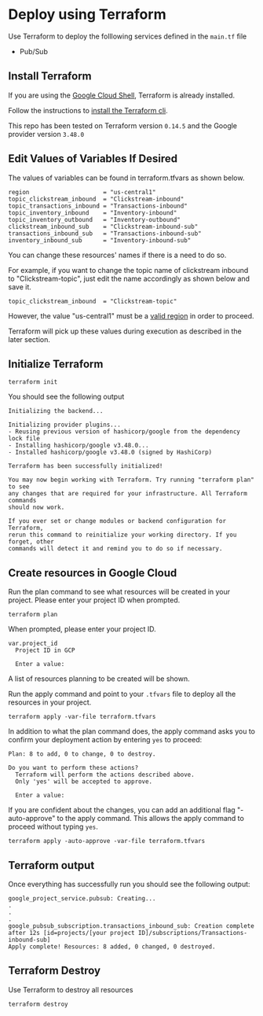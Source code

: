 # Deploy using Terraform

Use Terraform to deploy the folllowing services defined in the `main.tf` file

- Pub/Sub

## Install Terraform

If you are using the [Google Cloud Shell](https://cloud.google.com/shell/docs/how-cloud-shell-works), Terraform is already installed.

Follow the instructions to [install the Terraform cli](https://learn.hashicorp.com/tutorials/terraform/install-cli?in=terraform/gcp-get-started).

This repo has been tested on Terraform version `0.14.5` and the Google provider version `3.48.0`

## Edit Values of Variables If Desired
The values of variables can be found in terraform.tfvars as shown below. 

```
region                     = "us-central1"
topic_clickstream_inbound  = "Clickstream-inbound"
topic_transactions_inbound = "Transactions-inbound"
topic_inventory_inbound    = "Inventory-inbound"
topic_inventory_outbound   = "Inventory-outbound"
clickstream_inbound_sub    = "Clickstream-inbound-sub"
transactions_inbound_sub   = "Transactions-inbound-sub"
inventory_inbound_sub      = "Inventory-inbound-sub"
```

You can change these resources' names if there is a need to do so.

For example, if you want to change the topic name of clickstream inbound to "Clickstream-topic", just edit the name accordingly as shown below and save it.

```
topic_clickstream_inbound  = "Clickstream-topic"
```

However, the value "us-central1" must be a [valid region](https://cloud.google.com/compute/docs/regions-zones/viewing-regions-zones) in order to proceed.

Terraform will pick up these values during execution as described in the later section.

## Initialize Terraform

```
terraform init
```

You should see the following output

```
Initializing the backend...

Initializing provider plugins...
- Reusing previous version of hashicorp/google from the dependency lock file
- Installing hashicorp/google v3.48.0...
- Installed hashicorp/google v3.48.0 (signed by HashiCorp)

Terraform has been successfully initialized!

You may now begin working with Terraform. Try running "terraform plan" to see
any changes that are required for your infrastructure. All Terraform commands
should now work.

If you ever set or change modules or backend configuration for Terraform,
rerun this command to reinitialize your working directory. If you forget, other
commands will detect it and remind you to do so if necessary.
```

## Create resources in Google Cloud

Run the plan command to see what resources will be created in your project. Please enter your project ID when prompted.
```
terraform plan
```
When prompted, please enter your project ID.

```
var.project_id
  Project ID in GCP

  Enter a value:
```
A list of resources planning to be created will be shown.

Run the apply command and point to your `.tfvars` file to deploy all the resources in your project.

```
terraform apply -var-file terraform.tfvars
```

In addition to what the plan command does, the apply command asks you to confirm your deployment action by entering `yes` to proceed:

```
Plan: 8 to add, 0 to change, 0 to destroy.

Do you want to perform these actions?
  Terraform will perform the actions described above.
  Only 'yes' will be accepted to approve.

  Enter a value:
```
If you are confident about the changes, you can add an additional flag "-auto-approve" to the apply command. This allows the apply command to proceed without typing `yes`.

```
terraform apply -auto-approve -var-file terraform.tfvars
```

## Terraform output

Once everything has successfully run you should see the following output:

```
google_project_service.pubsub: Creating...
.
.
.
google_pubsub_subscription.transactions_inbound_sub: Creation complete after 12s [id=projects/[your project ID]/subscriptions/Transactions-inbound-sub]
Apply complete! Resources: 8 added, 0 changed, 0 destroyed.
```
## Terraform Destroy

Use Terraform to destroy all resources
```
terraform destroy
```
